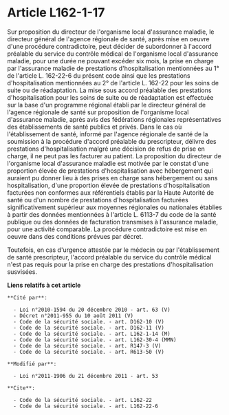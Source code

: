 # Article L162-1-17

Sur proposition du directeur de l'organisme local d'assurance maladie, le directeur général de l'agence régionale de santé,
après mise en oeuvre d'une procédure contradictoire, peut décider de subordonner à l'accord préalable du service du contrôle
médical de l'organisme local d'assurance maladie, pour une durée ne pouvant excéder six mois, la prise en charge par
l'assurance maladie de prestations d'hospitalisation mentionnées au 1° de l'article L. 162-22-6 du présent code ainsi que les
prestations d'hospitalisation mentionnées au 2° de l'article L. 162-22 pour les soins de suite ou de réadaptation. La mise
sous accord préalable des prestations d'hospitalisation pour les soins de suite ou de réadaptation est effectuée sur la base
d'un programme régional établi par le directeur général de l'agence régionale de santé sur proposition de l'organisme local
d'assurance maladie, après avis des fédérations régionales représentatives des établissements de santé publics et privés.
Dans le cas où l'établissement de santé, informé par l'agence régionale de santé de la soumission à la procédure d'accord
préalable du prescripteur, délivre des prestations d'hospitalisation malgré une décision de refus de prise en charge, il ne
peut pas les facturer au patient. La proposition du directeur de l'organisme local d'assurance maladie est motivée par le
constat d'une proportion élevée de prestations d'hospitalisation avec hébergement qui auraient pu donner lieu à des prises en
charge sans hébergement ou sans hospitalisation, d'une proportion élevée de prestations d'hospitalisation facturées non
conformes aux référentiels établis par la Haute Autorité de santé ou d'un nombre de prestations d'hospitalisation facturées
significativement supérieur aux moyennes régionales ou nationales établies à partir des données mentionnées à l'article L.
6113-7 du code de la santé publique ou des données de facturation transmises à l'assurance maladie, pour une activité
comparable. La procédure contradictoire est mise en oeuvre dans des conditions prévues par décret. 

Toutefois, en cas d'urgence attestée par le médecin ou par l'établissement de santé prescripteur, l'accord préalable du
service du contrôle médical n'est pas requis pour la prise en charge des prestations d'hospitalisation susvisées.

**Liens relatifs à cet article**

	**Cité par**:

	  - Loi n°2010-1594 du 20 décembre 2010 - art. 63 (V)
	  - Décret n°2011-955 du 10 août 2011 (V)
	  - Code de la sécurité sociale. - art. D162-10 (V)
	  - Code de la sécurité sociale. - art. D162-11 (V)
	  - Code de la sécurité sociale. - art. L162-1-14 (M)
	  - Code de la sécurité sociale. - art. L162-30-4 (MMN)
	  - Code de la sécurité sociale. - art. R147-3 (V)
	  - Code de la sécurité sociale. - art. R613-50 (V)

	**Modifié par**:

	  - Loi n°2011-1906 du 21 décembre 2011 - art. 53

	**Cite**:

	  - Code de la sécurité sociale. - art. L162-22
	  - Code de la sécurité sociale. - art. L162-22-6
